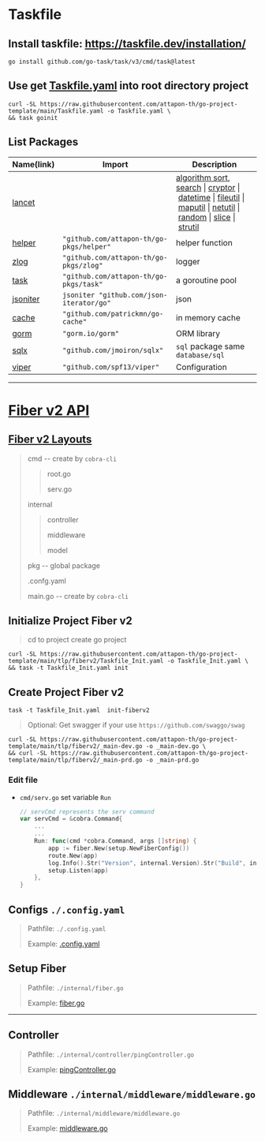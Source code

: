 # Taskfile

## Install taskfile: https://taskfile.dev/installation/

```shell
go install github.com/go-task/task/v3/cmd/task@latest
```

## Use get [Taskfile.yaml](https://raw.githubusercontent.com/attapon-th/go-project-template/main/Taskfile.yaml) into root directory project

```shell
curl -SL https://raw.githubusercontent.com/attapon-th/go-project-template/main/Taskfile.yaml -o Taskfile.yaml \
&& task goinit 
```

## List Packages

| Name(link)                                                   | Import                                   | Description                                                                                                                                                                                                                                                                                                                                                                                                                                                                                                                                                                                                                                                                                                    |
| ------------------------------------------------------------ | ---------------------------------------- | -------------------------------------------------------------------------------------------------------------------------------------------------------------------------------------------------------------------------------------------------------------------------------------------------------------------------------------------------------------------------------------------------------------------------------------------------------------------------------------------------------------------------------------------------------------------------------------------------------------------------------------------------------------------------------------------------------------- |
| [lancet](https://github.com/duke-git/lancet)                 |                                          | [algorithm sort, search](https://github.com/duke-git/lancet/blob/main/docs/algorithm.md) \| [cryptor](https://github.com/duke-git/lancet/blob/main/docs/cryptor.md) \| [datetime](https://github.com/duke-git/lancet/blob/main/docs/datetime.md) \| [fileutil](https://github.com/duke-git/lancet/blob/main/docs/fileutil.md) \| [maputil](https://github.com/duke-git/lancet/blob/main/docs/maputil.md) \| [netutil](https://github.com/duke-git/lancet/blob/main/docs/netutil.md) \| [random](https://github.com/duke-git/lancet/blob/main/docs/random.md) \| [slice](https://github.com/duke-git/lancet/blob/main/docs/slice.md) \| [strutil](https://github.com/duke-git/lancet/blob/main/docs/strutil.md) |
| [helper]()                                                   | `"github.com/attapon-th/go-pkgs/helper"` | helper function                                                                                                                                                                                                                                                                                                                                                                                                                                                                                                                                                                                                                                                                                                |
| [zlog](https://github.com/attapon-th/go-pkgs/tree/main/zlog) | `"github.com/attapon-th/go-pkgs/zlog"`   | logger                                                                                                                                                                                                                                                                                                                                                                                                                                                                                                                                                                                                                                                                                                         |
| [task](https://github.com/attapon-th/go-pkgs/tree/main/task) | `"github.com/attapon-th/go-pkgs/task"`   | a goroutine pool                                                                                                                                                                                                                                                                                                                                                                                                                                                                                                                                                                                                                                                                                               |
| [jsoniter](https://github.com/json-iterator/go)              | `jsoniter "github.com/json-iterator/go"` | json                                                                                                                                                                                                                                                                                                                                                                                                                                                                                                                                                                                                                                                                                                           |
| [cache](https://github.com/patrickmn/go-cache)               | `"github.com/patrickmn/go-cache"`        | in memory cache                                                                                                                                                                                                                                                                                                                                                                                                                                                                                                                                                                                                                                                                                                |
| [gorm](https://gorm.io/docs/)                                | `"gorm.io/gorm"`                         | ORM library                                                                                                                                                                                                                                                                                                                                                                                                                                                                                                                                                                                                                                                                                                    |
| [sqlx](https://jmoiron.github.io/sqlx/)                      | `"github.com/jmoiron/sqlx"`              | `sql` package same `database/sql`                                                                                                                                                                                                                                                                                                                                                                                                                                                                                                                                                                                                                                                                              |
| [viper](https://github.com/spf13/viper)                      | `"github.com/spf13/viper"`               | Configuration                                                                                                                                                                                                                                                                                                                                                                                                                                                                                                                                                                                                                                                                                                  |

---

# [Fiber v2 API](https://docs.gofiber.io/)

## [Fiber v2 Layouts](https://github.com/attapon-th/go-project-template/tree/main/tlp/fiberv2)

> cmd   -- create by `cobra-cli`
> 
> > root.go 
> > 
> > serv.go
> 
> internal
> 
> > controller
> > 
> > middleware
> > 
> > model
> 
> pkg  -- global package
> 
> .confg.yaml
> 
> main.go -- create by `cobra-cli`



## Initialize Project Fiber v2

> cd to project
> create go project
>

```shell
curl -SL https://raw.githubusercontent.com/attapon-th/go-project-template/main/tlp/fiberv2/Taskfile_Init.yaml -o Taskfile_Init.yaml \
&& task -t Taskfile_Init.yaml init
```
## Create Project Fiber v2
```shell
task -t Taskfile_Init.yaml  init-fiberv2
```

> Optional: Get swagger if your use `https://github.com/swaggo/swag`

```shell
curl -SL https://raw.githubusercontent.com/attapon-th/go-project-template/main/tlp/fiberv2/_main-dev.go -o _main-dev.go \
&& curl -SL https://raw.githubusercontent.com/attapon-th/go-project-template/main/tlp/fiberv2/_main-prd.go -o _main-prd.go
```



### Edit file

- `cmd/serv.go` set variable `Run`
    ```go
    // servCmd represents the serv command
    var servCmd = &cobra.Command{
        ...
        ...
        Run: func(cmd *cobra.Command, args []string) {
            app := fiber.New(setup.NewFiberConfig())
            route.New(app)
            log.Info().Str("Version", internal.Version).Str("Build", internal.Build).Str("Timestamp", internal.Timestamp).Send()
            setup.Listen(app)
        },
    }
    ```

### 

## Configs `./.config.yaml`

> Pathfile: `./.config.yaml`
> 
> Example: [.config.yaml](https://raw.githubusercontent.com/attapon-th/go-project-template/main/tlp/fiberv2/.config.yaml) 

## Setup Fiber

> Pathfile: `./internal/fiber.go`
> 
> Example: [fiber.go](https://raw.githubusercontent.com/attapon-th/go-project-template/main/tlp/fiberv2/internal/fiber.go)

---

## Controller

> Pathfile: `./internal/controller/pingController.go`
> 
> Example: [pingController.go](https://raw.githubusercontent.com/attapon-th/go-project-template/main/tlp/fiberv2/internal/controller/pingController.go)

## Middleware `./internal/middleware/middleware.go`

> Pathfile: `./internal/middleware/middleware.go`
> 
> Example: [middleware.go](https://raw.githubusercontent.com/attapon-th/go-project-template/main/tlp/fiberv2/internal/middleware/middleware.go)
